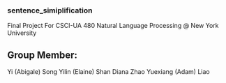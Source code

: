 ### sentence_simiplification
Final Project For CSCI-UA 480 Natural Language Processing @ New York University
## Group Member:
Yi (Abigale) Song
Yilin (Elaine) Shan
Diana Zhao
Yuexiang (Adam) Liao

